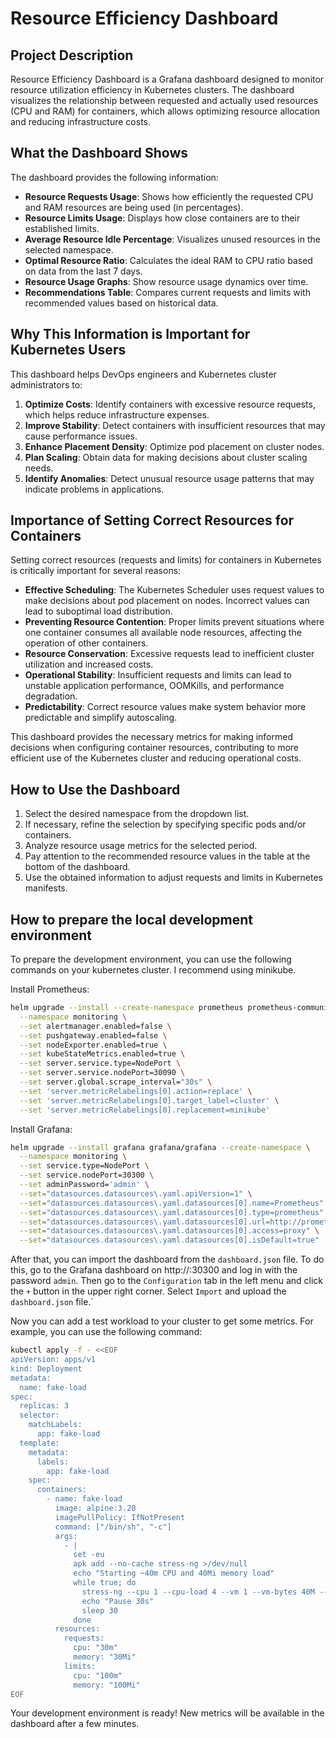 # Resource Efficiency Dashboard

## Project Description

Resource Efficiency Dashboard is a Grafana dashboard designed to monitor resource utilization efficiency in Kubernetes
clusters. The dashboard visualizes the relationship between requested and actually used resources (CPU and RAM) for
containers, which allows optimizing resource allocation and reducing infrastructure costs.

## What the Dashboard Shows

The dashboard provides the following information:

- **Resource Requests Usage**: Shows how efficiently the requested CPU and RAM resources are being used (in percentages).
- **Resource Limits Usage**: Displays how close containers are to their established limits.
- **Average Resource Idle Percentage**: Visualizes unused resources in the selected namespace.
- **Optimal Resource Ratio**: Calculates the ideal RAM to CPU ratio based on data from the last 7 days.
- **Resource Usage Graphs**: Show resource usage dynamics over time.
- **Recommendations Table**: Compares current requests and limits with recommended values based on historical data.

## Why This Information is Important for Kubernetes Users

This dashboard helps DevOps engineers and Kubernetes cluster administrators to:

1. **Optimize Costs**: Identify containers with excessive resource requests, which helps reduce infrastructure expenses.
2. **Improve Stability**: Detect containers with insufficient resources that may cause performance issues.
3. **Enhance Placement Density**: Optimize pod placement on cluster nodes.
4. **Plan Scaling**: Obtain data for making decisions about cluster scaling needs.
5. **Identify Anomalies**: Detect unusual resource usage patterns that may indicate problems in applications.

## Importance of Setting Correct Resources for Containers

Setting correct resources (requests and limits) for containers in Kubernetes is critically important for several reasons:

- **Effective Scheduling**: The Kubernetes Scheduler uses request values to make decisions about pod placement on nodes.
  Incorrect values can lead to suboptimal load distribution.
- **Preventing Resource Contention**: Proper limits prevent situations where one container consumes all available node
  resources, affecting the operation of other containers.
- **Resource Conservation**: Excessive requests lead to inefficient cluster utilization and increased costs.
- **Operational Stability**: Insufficient requests and limits can lead to unstable application performance, OOMKills,
  and performance degradation.
- **Predictability**: Correct resource values make system behavior more predictable and simplify autoscaling.

This dashboard provides the necessary metrics for making informed decisions when configuring container resources,
contributing to more efficient use of the Kubernetes cluster and reducing operational costs.

## How to Use the Dashboard

1. Select the desired namespace from the dropdown list.
2. If necessary, refine the selection by specifying specific pods and/or containers.
3. Analyze resource usage metrics for the selected period.
4. Pay attention to the recommended resource values in the table at the bottom of the dashboard.
5. Use the obtained information to adjust requests and limits in Kubernetes manifests.

## How to prepare the local development environment

To prepare the development environment, you can use the following commands on your kubernetes cluster. I recommend using
minikube.

Install Prometheus:

```bash
helm upgrade --install --create-namespace prometheus prometheus-community/prometheus \
  --namespace monitoring \
  --set alertmanager.enabled=false \
  --set pushgateway.enabled=false \
  --set nodeExporter.enabled=true \
  --set kubeStateMetrics.enabled=true \
  --set server.service.type=NodePort \
  --set server.service.nodePort=30090 \
  --set server.global.scrape_interval="30s" \
  --set 'server.metricRelabelings[0].action=replace' \
  --set 'server.metricRelabelings[0].target_label=cluster' \
  --set 'server.metricRelabelings[0].replacement=minikube'
```

Install Grafana:

```bash
helm upgrade --install grafana grafana/grafana --create-namespace \
  --namespace monitoring \
  --set service.type=NodePort \
  --set service.nodePort=30300 \
  --set adminPassword='admin' \
  --set="datasources.datasources\.yaml.apiVersion=1" \
  --set="datasources.datasources\.yaml.datasources[0].name=Prometheus" \
  --set="datasources.datasources\.yaml.datasources[0].type=prometheus" \
  --set="datasources.datasources\.yaml.datasources[0].url=http://prometheus-server.monitoring.svc.cluster.local" \
  --set="datasources.datasources\.yaml.datasources[0].access=proxy" \
  --set="datasources.datasources\.yaml.datasources[0].isDefault=true"
```

After that, you can import the dashboard from the `dashboard.json` file. To do this, go to the Grafana dashboard on
http://<you-minikube-ip>:30300 and log in with the password `admin`. Then go to the `Configuration` tab in the left menu and
click the `+` button in the upper right corner. Select `Import` and upload the `dashboard.json` file.`

Now you can add a test workload to your cluster to get some metrics. For example, you can use the following command:

```bash
kubectl apply -f - <<EOF
apiVersion: apps/v1
kind: Deployment
metadata:
  name: fake-load
spec:
  replicas: 3
  selector:
    matchLabels:
      app: fake-load
  template:
    metadata:
      labels:
        app: fake-load
    spec:
      containers:
        - name: fake-load
          image: alpine:3.20
          imagePullPolicy: IfNotPresent
          command: ["/bin/sh", "-c"]
          args:
            - |
              set -eu
              apk add --no-cache stress-ng >/dev/null
              echo "Starting ~40m CPU and 40Mi memory load"
              while true; do
                stress-ng --cpu 1 --cpu-load 4 --vm 1 --vm-bytes 40M --vm-keep --timeout 60s
                echo "Pause 30s"
                sleep 30
              done
          resources:
            requests:
              cpu: "30m"
              memory: "30Mi"
            limits:
              cpu: "100m"
              memory: "100Mi"
EOF
```

Your development environment is ready! New metrics will be available in the dashboard after a few minutes.